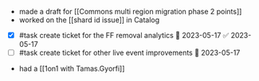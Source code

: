 - made a draft for [[Commons multi region migration phase 2 points]]
- worked on the [[shard id issue]] in Catalog
- [x] #task create ticket for the FF removal analytics 📅 2023-05-17 ✅ 2023-05-17
- [ ] #task create ticket for other live event improvements 📅 2023-05-17
- had a [[1on1 with Tamas.Gyorfi]]
